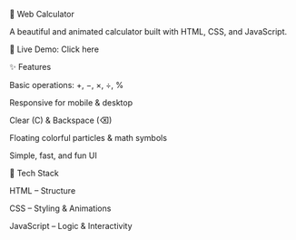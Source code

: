 🌟 Web Calculator

A beautiful and animated calculator built with HTML, CSS, and JavaScript.

🔗 Live Demo: Click here


✨ Features

Basic operations: +, −, ×, ÷, %

Responsive for mobile & desktop

Clear (C) & Backspace (⌫)

Floating colorful particles & math symbols

Simple, fast, and fun UI


🚀 Tech Stack

HTML – Structure

CSS – Styling & Animations

JavaScript – Logic & Interactivity

